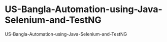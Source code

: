 # US-Bangla-Automation-using-Java-Selenium-and-TestNG
US-Bangla-Automation-using-Java-Selenium-and-TestNG
